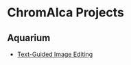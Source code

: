 # ChromAIca Projects


## Aquarium

* [Text-Guided Image Editing](https://chromaica.github.io/Aquarium/Text-Guided_Aqua-Magicbrush)
